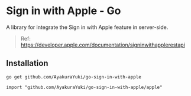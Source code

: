 # Sign in with Apple - Go

A library for integrate the Sign in with Apple feature in server-side.

> Ref: https://developer.apple.com/documentation/signinwithapplerestapi

## Installation

```text
go get github.com/AyakuraYuki/go-sign-in-with-apple

import "github.com/AyakuraYuki/go-sign-in-with-apple/apple"
```
